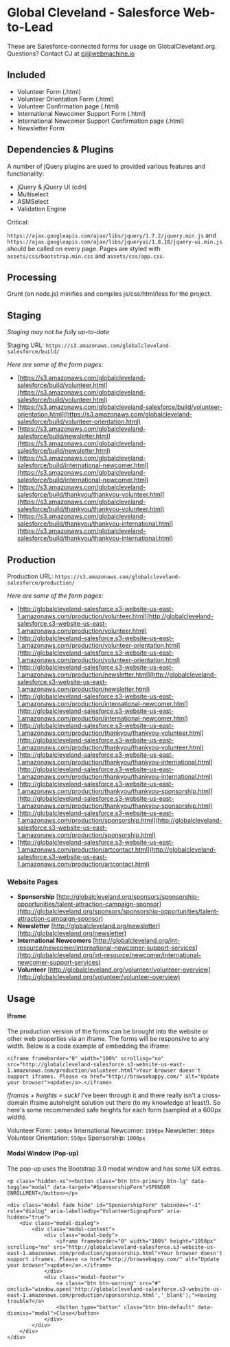 Global Cleveland - Salesforce Web-to-Lead
=========================================

These are Salesforce-connected forms for usage on GlobalCleveland.org. Questions? Contact CJ at [cj@webmachine.io](mailto:cj@webmachine.io)

## Included

* Volunteer Form (.html)
* Volunteer Orientation Form (.html)
* Volunteer Confirmation page (.html)
* International Newcomer Support Form (.html)
* International Newcomer Support Confirmation page (.html)
* Newsletter Form

## Dependencies & Plugins

A number of jQuery plugins are used to provided various features and functionality:

* jQuery & jQuery UI (cdn)
* Multiselect
* ASMSelect
* Validation Engine

Critical:

`https://ajax.googleapis.com/ajax/libs/jquery/1.7.2/jquery.min.js` and `https://ajax.googleapis.com/ajax/libs/jqueryui/1.8.18/jquery-ui.min.js` should be called on every page. Pages are styled with `assets/css/bootstrap.min.css` and `assets/css/app.css`.

## Processing

Grunt (on node.js) minifies and compiles js/css/html/less for the project. 


## Staging 
*Staging may not be fully up-to-date*

Staging URL: `https://s3.amazonaws.com/globalcleveland-salesforce/build/`

*Here are some of the form pages:*

* [https://s3.amazonaws.com/globalcleveland-salesforce/build/volunteer.html](https://s3.amazonaws.com/globalcleveland-salesforce/build/volunteer.html)
* [https://s3.amazonaws.com/globalcleveland-salesforce/build/volunteer-orientation.html](https://s3.amazonaws.com/globalcleveland-salesforce/build/volunteer-orientation.html)
* [https://s3.amazonaws.com/globalcleveland-salesforce/build/newsletter.html](https://s3.amazonaws.com/globalcleveland-salesforce/build/newsletter.html)
* [https://s3.amazonaws.com/globalcleveland-salesforce/build/international-newcomer.html](https://s3.amazonaws.com/globalcleveland-salesforce/build/international-newcomer.html)
* [https://s3.amazonaws.com/globalcleveland-salesforce/build/thankyou/thankyou-volunteer.html](https://s3.amazonaws.com/globalcleveland-salesforce/build/thankyou/thankyou-volunteer.html)
* [https://s3.amazonaws.com/globalcleveland-salesforce/build/thankyou/thankyou-international.html](https://s3.amazonaws.com/globalcleveland-salesforce/build/thankyou/thankyou-international.html)

## Production 

Production URL: `https://s3.amazonaws.com/globalcleveland-salesforce/production/`

*Here are some of the form pages:*

* [http://globalcleveland-salesforce.s3-website-us-east-1.amazonaws.com/production/volunteer.html](http://globalcleveland-salesforce.s3-website-us-east-1.amazonaws.com/production/volunteer.html)
* [http://globalcleveland-salesforce.s3-website-us-east-1.amazonaws.com/production/volunteer-orientation.html](http://globalcleveland-salesforce.s3-website-us-east-1.amazonaws.com/production/volunteer-orientation.html)
* [http://globalcleveland-salesforce.s3-website-us-east-1.amazonaws.com/production/newsletter.html](http://globalcleveland-salesforce.s3-website-us-east-1.amazonaws.com/production/newsletter.html)
* [http://globalcleveland-salesforce.s3-website-us-east-1.amazonaws.com/production/international-newcomer.html](http://globalcleveland-salesforce.s3-website-us-east-1.amazonaws.com/production/international-newcomer.html)
* [http://globalcleveland-salesforce.s3-website-us-east-1.amazonaws.com/production/thankyou/thankyou-volunteer.html](http://globalcleveland-salesforce.s3-website-us-east-1.amazonaws.com/production/thankyou/thankyou-volunteer.html)
* [http://globalcleveland-salesforce.s3-website-us-east-1.amazonaws.com/production/thankyou/thankyou-international.html](http://globalcleveland-salesforce.s3-website-us-east-1.amazonaws.com/production/thankyou/thankyou-international.html)
* [http://globalcleveland-salesforce.s3-website-us-east-1.amazonaws.com/production/thankyou/thankyou-sponsorship.html](http://globalcleveland-salesforce.s3-website-us-east-1.amazonaws.com/production/thankyou/thankyou-sponsorship.html)
* [http://globalcleveland-salesforce.s3-website-us-east-1.amazonaws.com/production/sponsorship.html](http://globalcleveland-salesforce.s3-website-us-east-1.amazonaws.com/production/sponsorship.html)
* [http://globalcleveland-salesforce.s3-website-us-east-1.amazonaws.com/production/artcontact.html](http://globalcleveland-salesforce.s3-website-us-east-1.amazonaws.com/production/artcontact.html)

### Website Pages

* **Sponsorship** [http://globalcleveland.org/sponsors/sponsorship-opportunities/talent-attraction-campaign-sponsor](http://globalcleveland.org/sponsors/sponsorship-opportunities/talent-attraction-campaign-sponsor)
* **Newsletter** [http://globalcleveland.org/newsletter](http://globalcleveland.org/newsletter)
* **International Newcomers** [http://globalcleveland.org/int-resource/newcomer/international-newcomer-support-services](http://globalcleveland.org/int-resource/newcomer/international-newcomer-support-services)
* **Volunteer** [http://globalcleveland.org/volunteer/volunteer-overview](http://globalcleveland.org/volunteer/volunteer-overview)

## Usage

#### Iframe

The production version of the forms can be brought into the website or other web properties via an iframe. The forms will be responsive to any width. Below is a code example of embedding the iframe:

`<iframe frameborder="0" width="100%" scrolling="no" src="http://globalcleveland-salesforce.s3-website-us-east-1.amazonaws.com/production/volunteer.html">Your browser doesn't support iframes. Please <a href="http://browsehappy.com/" alt="Update your browser">update</a>.</iframe>`

*Iframes + heights = suck!* I've been through it and there really isn't a cross-domain iframe autoheight solution out there (to my knowledge at least!). So here's some recommended safe heights for each form (sampled at a 600px width).

Volunteer Form: `1400px`
International Newcomer: `1950px`
Newsletter: `300px`
Volunteer Orientation: `550px`
Sponsorship: `1000px`

#### Modal Window (Pop-up)

The pop-up uses the Bootstrap 3.0 modal window and has some UX extras.

```
<p class="hidden-xs"><button class="btn btn-primary btn-lg" data-toggle="modal" data-target="#SponsorshipForm">SPONSOR ENROLLMENT</button></p>

<div class="modal fade hide" id="SponsorshipForm" tabindex="-1" role="dialog" aria-labelledby="VolunteerSignupForm" aria-hidden="true">
	<div class="modal-dialog">
		<div class="modal-content">
			<div class="modal-body">
				<iframe frameborder="0" width="100%" height="1950px" scrolling="no" src="http://globalcleveland-salesforce.s3-website-us-east-1.amazonaws.com/production/sponsorship.html">Your browser doesn't support iframes. Please <a href="http://browsehappy.com/" alt="Update your browser">update</a>.</iframe>
			</div>
			<div class="modal-footer">
				<a class="btn btn-warning" src="#" onclick="window.open('http://globalcleveland-salesforce.s3-website-us-east-1.amazonaws.com/production/sponsorship.html','_blank');">Having trouble?</a>
				<button type="button" class="btn btn-default" data-dismiss="modal">Close</button>
			</div>
		</div>
	</div>
</div>
```